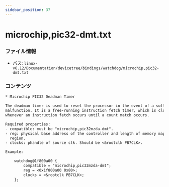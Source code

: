 ```yaml
---
sidebar_position: 37
---
```

# microchip,pic32-dmt.txt

### ファイル情報

- パス: `linux-v6.12/Documentation/devicetree/bindings/watchdog/microchip,pic32-dmt.txt`

### コンテンツ

```txt
* Microchip PIC32 Deadman Timer

The deadman timer is used to reset the processor in the event of a software
malfunction. It is a free-running instruction fetch timer, which is clocked
whenever an instruction fetch occurs until a count match occurs.

Required properties:
- compatible: must be "microchip,pic32mzda-dmt".
- reg: physical base address of the controller and length of memory mapped
  region.
- clocks: phandle of source clk. Should be <&rootclk PB7CLK>.

Example:

	watchdog@1f800a00 {
		compatible = "microchip,pic32mzda-dmt";
		reg = <0x1f800a00 0x80>;
		clocks = <&rootclk PB7CLK>;
	};

```
